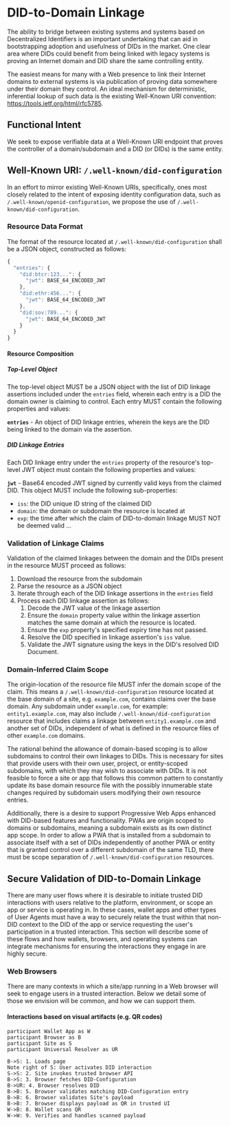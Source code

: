 
# DID-to-Domain Linkage

The ability to bridge between existing systems and systems based on Decentralized Identifiers is an important undertaking that can aid in bootstrapping adoption and usefulness of DIDs in the market. One clear area where DIDs could benefit from being linked with legacy systems is proving an Internet domain and DID share the same controlling entity.

The easiest means for many with a Web presence to link their Internet domains to external systems is via publication of proving data somewhere under their domain they control. An ideal mechanism for deterministic, inferential lookup of such data is the existing Well-Known URI convention: https://tools.ietf.org/html/rfc5785.

## Functional Intent

We seek to expose verifiable data at a Well-Known URI endpoint that proves the controller of a domain/subdomain and a DID (or DIDs) is the same entity.

## Well-Known URI: `/.well-known/did-configuration`

In an effort to mirror existing Well-Known URIs, specifically, ones most closely related to the intent of exposing identity configuration data, such as `/.well-known/openid-configuration`, we propose the use of `/.well-known/did-configuration`.

### Resource Data Format

The format of the resource located at `/.well-known/did-configuration` shall be a JSON object, constructed as follows:

```js
{
  "entries": {
    "did:btcr:123...": {
      "jwt": BASE_64_ENCODED_JWT
    },
    "did:ethr:456...": {
      "jwt": BASE_64_ENCODED_JWT
    },
    "did:sov:789...": {
      "jwt": BASE_64_ENCODED_JWT
    }
  }
}
```

#### Resource Composition

##### Top-Level Object

The top-level object MUST be a JSON object with the list of DID linkage assertions included under the `entries` field, wherein each entry is a DID the domain owner is claiming to control. Each entry MUST contain the following properties and values:

**`entries`** - An object of DID linkage entries, wherein the keys are the DID being linked to the domain via the assertion.

##### DID Linkage Entries

Each DID linkage entry under the `entries` property of the resource's top-level JWT object must contain the following properties and values:

**`jwt`** - Base64 encoded JWT signed by currently valid keys from the claimed DID. This object MUST include the following sub-properties:
- `iss`: the DID unique ID string of the claimed DID
- `domain`: the domain or subdomain the resource is located at
- `exp`: the time after which the claim of DID-to-domain linkage MUST NOT be deemed valid
...

### Validation of Linkage Claims

Validation of the claimed linkages between the domain and the DIDs present in the resource MUST proceed as follows:

1. Download the resource from the subdomain
2. Parse the resource as a JSON object
3. Iterate through each of the DID linkage assertions in the `entries` field
4. Process each DID linkage assertion as follows:
    1. Decode the JWT value of the linkage assertion
    2. Ensure the `domain` property value within the linkage assertion matches the same domain at which the resource is located.
    3. Ensure the `exp` property's specified expiry time has not passed.
    3. Resolve the DID specified in linkage assertion's `iss` value.
    4. Validate the JWT signature using the keys in the DID's resolved DID Document.

### Domain-Inferred Claim Scope

The origin-location of the resource file MUST infer the domain scope of the claim. This means a `/.well-known/did-configuration` resource located at the base domain of a site, e.g. `example.com`, contains claims over the base domain. Any subdomain under `example.com`, for example: `entity1.example.com`, may also include `/.well-known/did-configuration` resource that includes claims a linkage between `entity1.example.com` and another set of DIDs, independent of what is defined in the resource files of other `example.com` domains.

The rational behind the allowance of domain-based scoping is to allow subdomains to control their own linkages to DIDs. This is necessary for sites that provide users with their own user, project, or entity-scoped subdomains, with which they may wish to associate with DIDs. It is not feasible to force a site or app that follows this common pattern to constantly update its base domain resource file with the possibly innumerable state changes required by subdomain users modifying their own resource entries.

Additionally, there is a desire to support Progressive Web Apps enhanced with DID-based features and functionality. PWAs are origin scoped to domains or subdomains, meaning a subdomain exists as its own distinct app scope. In order to allow a PWA that is installed from a subdomain to associate itself with a set of DIDs independently of another PWA or entity that is granted control over a different subdomain of the same TLD, there must be scope separation of `/.well-known/did-configuration` resources.

## Secure Validation of DID-to-Domain Linkage

There are many user flows where it is desirable to initiate trusted DID interactions with users relative to the platform, environment, or scope an app or service is operating in. In these cases, wallet apps and other types of User Agents must have a way to securely relate the trust within that non-DID context to the DID of the app or service requesting the user's participation in a trusted interaction. This section will describe some of these flows and how wallets, browsers, and operating systems can integrate mechanisms for ensuring the interactions they engage in are highly secure.

### Web Browsers

There are many contexts in which a site/app running in a Web browser will seek to engage users in a trusted interaction. Below we detail some of those we envision will be common, and how we can support them.

#### Interactions based on visual artifacts (e.g. QR codes)

```sequence
participant Wallet App as W
participant Browser as B
participant Site as S
participant Universal Resolver as UR

B->S: 1. Loads page
Note right of S: User activates DID interaction
S->S: 2. Site invokes trusted browser API
B->S: 3. Browser fetches DID-Configuration
B->UR: 4. Browser resolves DID
B->B: 5. Browser validates matching DID-Configuration entry
B->B: 6. Browser validates Site's payload
B->B: 7. Browser displays payload as QR in trusted UI
W->B: 8. Wallet scans QR
W->W: 9. Verifies and handles scanned payload
```